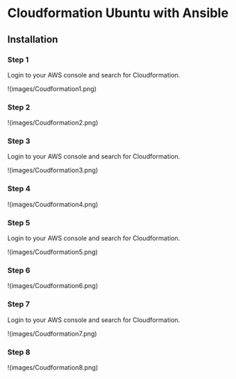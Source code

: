 # Cloudformation Ubuntu with Ansible

## Installation

### Step 1

Login to your AWS console and search for Cloudformation.

!(images/Coudformation1.png)

### Step 2

!(images/Coudformation2.png)

### Step 3

Login to your AWS console and search for Cloudformation.

!(images/Coudformation3.png)

### Step 4

!(images/Coudformation4.png)

### Step 5

Login to your AWS console and search for Cloudformation.

!(images/Coudformation5.png)

### Step 6

!(images/Coudformation6.png)

### Step 7

Login to your AWS console and search for Cloudformation.

!(images/Coudformation7.png)

### Step 8

!(images/Coudformation8.png)

